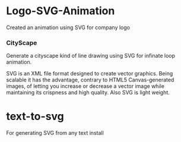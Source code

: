 # Logo-SVG-Animation
Created an animation using SVG for company logo

### CityScape
Generate a cityscape kind of line drawing using SVG for infinate loop animation. 

SVG is an XML file format designed to create vector graphics. Being scalable it has the advantage, contrary to HTML5 Canvas-generated images, of letting you increase or decrease a vector image while maintaining its crispness and high quality. Also SVG is light weight.

# text-to-svg

For generating SVG from any text install 
```npm install text-to-svg
```


